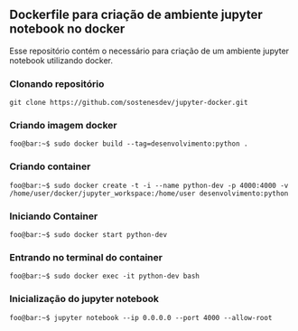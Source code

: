 ## Dockerfile para criação de ambiente jupyter notebook no docker
Esse repositório contém o necessário para criação de um ambiente jupyter notebook utilizando docker.


### Clonando repositório

```git
git clone https://github.com/sostenesdev/jupyter-docker.git
```

### Criando imagem docker

```console
foo@bar:~$ sudo docker build --tag=desenvolvimento:python .
```

### Criando container
```console
foo@bar:~$ sudo docker create -t -i --name python-dev -p 4000:4000 -v /home/user/docker/jupyter_workspace:/home/user desenvolvimento:python
```

### Iniciando Container
```console
foo@bar:~$ sudo docker start python-dev
```

### Entrando no terminal do container
```console
foo@bar:~$ sudo docker exec -it python-dev bash
```

### Inicialização do jupyter notebook
```console
foo@bar:~$ jupyter notebook --ip 0.0.0.0 --port 4000 --allow-root
```

